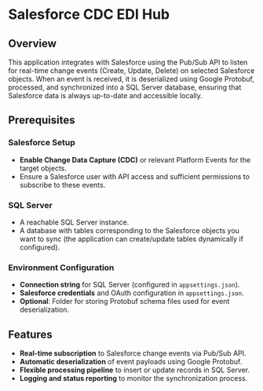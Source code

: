 # Salesforce CDC EDI Hub

## Overview

This application integrates with Salesforce using the Pub/Sub API to listen for real-time change events (Create, Update, Delete) on selected Salesforce objects. When an event is received, it is deserialized using Google Protobuf, processed, and synchronized into a SQL Server database, ensuring that Salesforce data is always up-to-date and accessible locally.

## Prerequisites

### Salesforce Setup
- **Enable Change Data Capture (CDC)** or relevant Platform Events for the target objects.
- Ensure a Salesforce user with API access and sufficient permissions to subscribe to these events.

### SQL Server
- A reachable SQL Server instance.
- A database with tables corresponding to the Salesforce objects you want to sync (the application can create/update tables dynamically if configured).

### Environment Configuration
- **Connection string** for SQL Server (configured in `appsettings.json`).
- **Salesforce credentials** and OAuth configuration in `appsettings.json`.
- **Optional**: Folder for storing Protobuf schema files used for event deserialization.

## Features
- **Real-time subscription** to Salesforce change events via Pub/Sub API.
- **Automatic deserialization** of event payloads using Google Protobuf.
- **Flexible processing pipeline** to insert or update records in SQL Server.
- **Logging and status reporting** to monitor the synchronization process.

